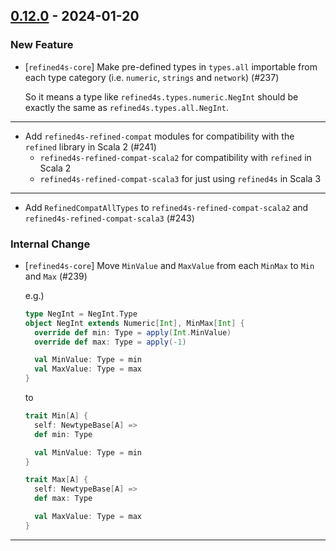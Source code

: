 ## [0.12.0](https://github.com/kevin-lee/refined4s/issues?q=is%3Aissue+is%3Aclosed+-label%3Ainvalid+-label%3Awontfix+milestone%3Am12) - 2024-01-20

### New Feature

* [`refined4s-core`] Make pre-defined types in `types.all` importable from each type category (i.e. `numeric`, `strings` and `network`) (#237)

  So it means a type like `refined4s.types.numeric.NegInt` should be exactly the same as `refined4s.types.all.NegInt`.
***
* Add `refined4s-refined-compat` modules for compatibility with the `refined` library in Scala 2 (#241)
  * `refined4s-refined-compat-scala2` for compatibility with `refined` in Scala 2
  * `refined4s-refined-compat-scala3` for just using `refined4s` in Scala 3
***

* Add `RefinedCompatAllTypes` to `refined4s-refined-compat-scala2` and `refined4s-refined-compat-scala3` (#243)


### Internal Change

* [`refined4s-core`] Move `MinValue` and `MaxValue` from each `MinMax` to `Min` and `Max` (#239)

  e.g.)
  ```scala 3
  type NegInt = NegInt.Type
  object NegInt extends Numeric[Int], MinMax[Int] {
    override def min: Type = apply(Int.MinValue)
    override def max: Type = apply(-1)
  
    val MinValue: Type = min
    val MaxValue: Type = max
  }
  ```
  to
  ```scala 3
  trait Min[A] {
    self: NewtypeBase[A] =>
    def min: Type
  
    val MinValue: Type = min
  }
  
  trait Max[A] {
    self: NewtypeBase[A] =>
    def max: Type
  
    val MaxValue: Type = max
  }
  ```
***
